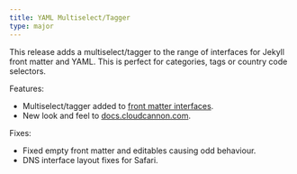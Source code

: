 ```yaml
---
title: YAML Multiselect/Tagger
type: major
---
```



This release adds a multiselect/tagger to the range of interfaces for Jekyll front matter and YAML. This is perfect for categories, tags or country code selectors.

Features:

* Multiselect/tagger added to&nbsp;[front matter interfaces](/editing/front-matter/).
* New look and feel to [docs.cloudcannon.com](http://docs.cloudcannon.com/).


Fixes:

* Fixed empty front matter and editables causing odd behaviour.
* DNS interface layout fixes for Safari.